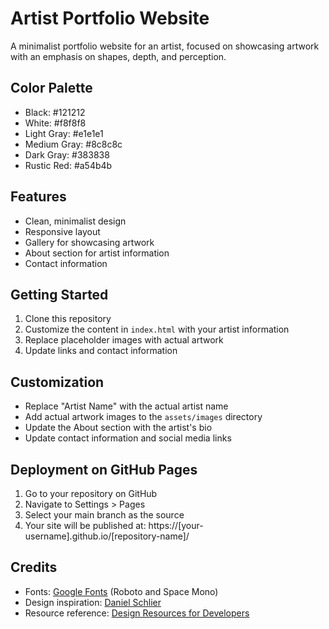 # Artist Portfolio Website

A minimalist portfolio website for an artist, focused on showcasing artwork with an emphasis on shapes, depth, and perception.

## Color Palette

- Black: #121212
- White: #f8f8f8
- Light Gray: #e1e1e1
- Medium Gray: #8c8c8c
- Dark Gray: #383838
- Rustic Red: #a54b4b

## Features

- Clean, minimalist design
- Responsive layout
- Gallery for showcasing artwork
- About section for artist information
- Contact information

## Getting Started

1. Clone this repository
2. Customize the content in `index.html` with your artist information
3. Replace placeholder images with actual artwork
4. Update links and contact information

## Customization

- Replace "Artist Name" with the actual artist name
- Add actual artwork images to the `assets/images` directory
- Update the About section with the artist's bio
- Update contact information and social media links

## Deployment on GitHub Pages

1. Go to your repository on GitHub
2. Navigate to Settings > Pages
3. Select your main branch as the source
4. Your site will be published at: https://[your-username].github.io/[repository-name]/

## Credits

- Fonts: [Google Fonts](https://fonts.google.com/) (Roboto and Space Mono)
- Design inspiration: [Daniel Schlier](https://www.danielschlier.com/)
- Resource reference: [Design Resources for Developers](https://github.com/bradtraversy/design-resources-for-developers) 